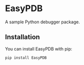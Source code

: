 # EasyPDB

A sample Python debugger package.

## Installation

You can install EasyPDB with pip:

```bash
pip install EasyPDB